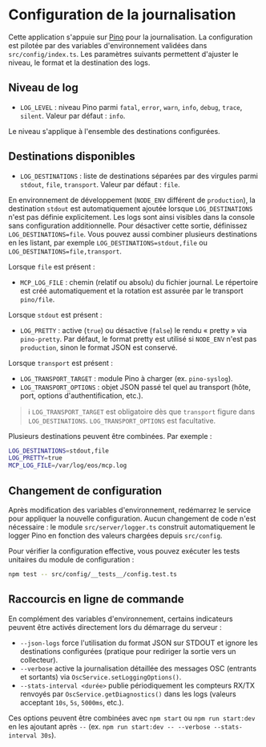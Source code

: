 # Configuration de la journalisation

Cette application s'appuie sur [Pino](https://getpino.io/) pour la journalisation. La configuration est pilotée par des variables d'environnement validées dans `src/config/index.ts`. Les paramètres suivants permettent d'ajuster le niveau, le format et la destination des logs.

## Niveau de log

- `LOG_LEVEL` : niveau Pino parmi `fatal`, `error`, `warn`, `info`, `debug`, `trace`, `silent`. Valeur par défaut : `info`.

Le niveau s'applique à l'ensemble des destinations configurées.

## Destinations disponibles

- `LOG_DESTINATIONS` : liste de destinations séparées par des virgules parmi `stdout`, `file`, `transport`. Valeur par défaut : `file`.

En environnement de développement (`NODE_ENV` différent de `production`), la destination `stdout` est automatiquement ajoutée lorsque `LOG_DESTINATIONS` n'est pas définie explicitement. Les logs sont ainsi visibles dans la console sans configuration additionnelle. Pour désactiver cette sortie, définissez `LOG_DESTINATIONS=file`. Vous pouvez aussi combiner plusieurs destinations en les listant, par exemple `LOG_DESTINATIONS=stdout,file` ou `LOG_DESTINATIONS=file,transport`.

Lorsque `file` est présent :

- `MCP_LOG_FILE` : chemin (relatif ou absolu) du fichier journal. Le répertoire est créé automatiquement et la rotation est assurée par le transport `pino/file`.

Lorsque `stdout` est présent :

- `LOG_PRETTY` : active (`true`) ou désactive (`false`) le rendu « pretty » via `pino-pretty`. Par défaut, le format pretty est utilisé si `NODE_ENV` n'est pas `production`, sinon le format JSON est conservé.

Lorsque `transport` est présent :

- `LOG_TRANSPORT_TARGET` : module Pino à charger (ex. `pino-syslog`).
- `LOG_TRANSPORT_OPTIONS` : objet JSON passé tel quel au transport (hôte, port, options d'authentification, etc.).

> ℹ️ `LOG_TRANSPORT_TARGET` est obligatoire dès que `transport` figure dans `LOG_DESTINATIONS`. `LOG_TRANSPORT_OPTIONS` est facultative.

Plusieurs destinations peuvent être combinées. Par exemple :

```bash
LOG_DESTINATIONS=stdout,file
LOG_PRETTY=true
MCP_LOG_FILE=/var/log/eos/mcp.log
```

## Changement de configuration

Après modification des variables d'environnement, redémarrez le service pour appliquer la nouvelle configuration. Aucun changement de code n'est nécessaire : le module `src/server/logger.ts` construit automatiquement le logger Pino en fonction des valeurs chargées depuis `src/config`.

Pour vérifier la configuration effective, vous pouvez exécuter les tests unitaires du module de configuration :

```bash
npm test -- src/config/__tests__/config.test.ts
```

## Raccourcis en ligne de commande

En complément des variables d'environnement, certains indicateurs peuvent être activés directement lors du démarrage du serveur :

- `--json-logs` force l'utilisation du format JSON sur STDOUT et ignore les destinations configurées (pratique pour rediriger la sortie vers un collecteur).
- `--verbose` active la journalisation détaillée des messages OSC (entrants et sortants) via `OscService.setLoggingOptions()`.
- `--stats-interval <durée>` publie périodiquement les compteurs RX/TX renvoyés par `OscService.getDiagnostics()` dans les logs (valeurs acceptant `10s`, `5s`, `5000ms`, etc.).

Ces options peuvent être combinées avec `npm start` ou `npm run start:dev` en les ajoutant après `--` (ex. `npm run start:dev -- --verbose --stats-interval 30s`).
